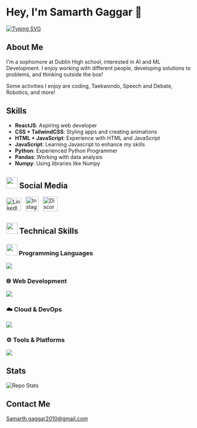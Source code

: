 <h1>Hey, I'm Samarth Gaggar 👋 </h1>
<a href="https://git.io/typing-svg"><img src="https://readme-typing-svg.demolab.com?font=Fira+Code&duration=7500&pause=1000&color=F0FFFC&vCenter=true&random=true&width=435&lines=A+Fullstack+Developer;A+Taekwondo+Athlete;A+Captain;A+Programmer;A+Web+Developer;A+Designer;A+Debater" alt="Typing SVG" /></a>

## About Me

I'm a sophomore at Dublin High school, interested in AI and ML Development. I enjoy working with different people, developing solutions to problems, and thinking outside the box!

Some activities I enjoy are coding, Taekwondo, Speech and Debate, Robotics, and more!


## Skills

- **ReactJS**: Aspiring web developer
- **CSS + TailwindCSS**: Styling apps and creating animations
- **HTML + JavaScript**: Experience with HTML and JavaScript
- **JavaScript**: Learning Javascript to enhance my skills
- **Python**: Experienced Python Programmer
- **Pandas**: Working with data analysis
- **Numpy**: Using libraries like Numpy

<h2><a id="social-media"></a><img src="https://user-images.githubusercontent.com/74038190/235294016-6556559a-ed58-4ca6-a4c9-c307cbe0b6b7.gif" width="30"> Social Media</h2>

<a href="https://linkedin.com/in/nasssar](https://www.linkedin.com/in/samarth-gaggar-385a9a292/" target="_blank"><img align="center" src="https://raw.githubusercontent.com/rahuldkjain/github-profile-readme-generator/master/src/images/icons/Social/linked-in-alt.svg" alt="LinkedIn" height="35" width="40" /></a> 
&nbsp;
<a href="https://www.instagram.com/samarthgaggar/" target="_blank"><img align="center" src="https://github.com/dheereshagrwal/colored-icons/blob/master/public/logos/social%20media/instagram/instagram.svg" alt="Instagram" height="40" width="35" /></a>
&nbsp;
<a href="https://discord.com/users/1014939279262240859" target="_blank"><img align="center" src="https://github.com/dheereshagrwal/colored-icons/blob/master/public/logos/social%20media/discord/discord.svg" alt="Discord" height="40" width="40" /></a>
&nbsp;


<h2><a id="technical-skills"></a><img src="https://media2.giphy.com/media/QssGEmpkyEOhBCb7e1/giphy.gif?cid=ecf05e47a0n3gi1bfqntqmob8g9aid1oyj2wr3ds3mg700bl&rid=giphy.gif" width ="30"> Technical Skills</h2>

<!--
<p align="center">
  <a href="https://skillicons.dev">
    <img src="https://skillicons.dev/icons?i=cpp,c,cs,java,py,html,css,js,ts,react,sass,django,dotnet,postgres,postman,dynamodb,firebase,flutter,mysql,mongodb,sqlite,jenkins,jquery,linux,windows,md,gcp,git,github,gitlab,kubernetes,docker,c,aws,azure,redis,redux,vscode,anaconda,clion,cmake,vercel,vite,notion,latex," />
  </a>
</p>
-->

<h3>
  <a id="programming-languages"></a>
  <picture style="display: inline;">
    <img src="https://github.com/7oSkaaa/7oSkaaa/blob/main/Images/Programming_Languages.gif?raw=true" width="30px">
  </picture>
  Programming Languages
</h3>  

<a href="https://skillicons.dev">
  <img src="https://skillicons.dev/icons?i=cpp,c,cs,java,py" />
</a>

### 🌐 Web Development  
<a href="https://skillicons.dev">
  <img src="https://skillicons.dev/icons?i=html,css,js,ts," />
</a>

### ☁️ Cloud & DevOps  
<a href="https://skillicons.dev">
  <img src="https://skillicons.dev/icons?i=gcp,docker,kubernetes,vercel,firebase" />
</a>

### ⚙️ Tools & Platforms  
<a href="https://skillicons.dev">
  <img src="https://skillicons.dev/icons?i=git,github,gitlab,vscode,replit,notion,latex,windows,opencv" />
</a>


## Stats
![Repo Stats](https://github-readme-stats.vercel.app/api/top-langs/?username=samarthgaggar&theme=black-green)


## Contact Me

Samarth.gaggar2010@gmail.com
